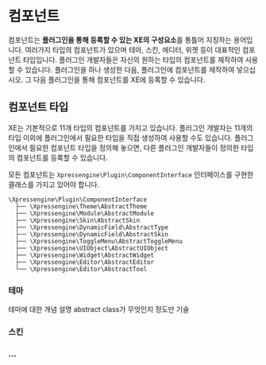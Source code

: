 # 컴포넌트

컴포넌트는 **플러그인을 통해 등록할 수 있는 XE의 구성요소**를 통틀어 지칭하는 용어입니다. 여러가지 타입의 컴포넌트가 있으며 테마, 스킨, 에디터, 위젯 등이 대표적인 컴포넌트 타입입니다. 플러그인 개발자들은 자신의 원하는 타입의 컴포넌트를 제작하여 사용할 수 있습니다. 플러그인을 하나 생성한 다음, 플러그인에 컴포넌트를 제작하여 넣으십시오. 그 다음 플러그인을 통해 컴포넌트를 XE에 등록할 수 있습니다.



## 컴포넌트 타입

XE는 기본적으로 11개 타입의 컴포넌트를 가지고 있습니다. 플러그인 개발자는 11개의 타입 이외에 플러그인에서 필요한 타입을 직접 생성하여 사용할 수도 있습니다. 플러그인에서 필요한 컴포넌트 타입을 정의해 놓으면, 다른 플러그인 개발자들이 정의한 타입의 컴포넌트를 등록할 수 있습니다. 

모든 컴포넌트는 `Xpressengine\Plugin\ComponentInterface` 인터페이스를 구현한 클래스를 가지고 있어야 합니다.

```
\Xpressengine\Plugin\ComponentInterface
  ├── \Xpressengine\Theme\AbstractTheme
  ├── \Xpressengine\Module\AbstractModule
  ├── \Xpressengine\Skin\AbstractSkin
  ├── \Xpressengine\DynamicField\AbstractType
  ├── \Xpressengine\DynamicField\AbstractSkin
  ├── \Xpressengine\ToggleMenu\AbstractToggleMenu
  ├── \Xpressengine\UIObject\AbstractUIObject
  ├── \Xpressengine\Widget\AbstractWidget
  ├── \Xpressengine\Editor\AbstractEditor
  └── \Xpressengine\Editor\AbstractTool
```




### 테마
테마에 대한 개념 설명
abstract class가 무엇인지 정도만 기술

### 스킨


### ...

